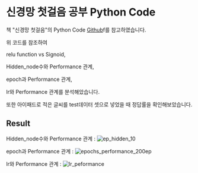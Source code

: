 # 신경망 첫걸음 공부 Python Code

책 "신경망 첫걸음"의 Python Code [Github](https://github.com/makeyourownneuralnetwork/makeyourownneuralnetwork)f를 참고하였습니다.

위 코드를 참조하여 

relu function vs Signoid,

Hidden_node수와 Performance 관계,

epoch과 Performance 관계,

lr와 Performance 관계를 분석해았습니다.

또한 아이패드로 적은 글씨를 test데이터 셋으로 넣었을 때 정답률을 확인해보았습니다.

Result
------

Hidden_node수와 Performance 관계 :
![ep_hidden_10](https://github.com/user-attachments/assets/43017a1a-56c2-49dd-9fb7-cd818d85b8d7)

epoch과 Performance 관계 :
![epochs_performance_200ep](https://github.com/user-attachments/assets/4f78fc70-cc40-4c3b-a720-393ad856bda9)

lr와 Performance 관계 : 
![lr_peformance](https://github.com/user-attachments/assets/65266afe-0d77-4742-9264-806653e7b17f)
